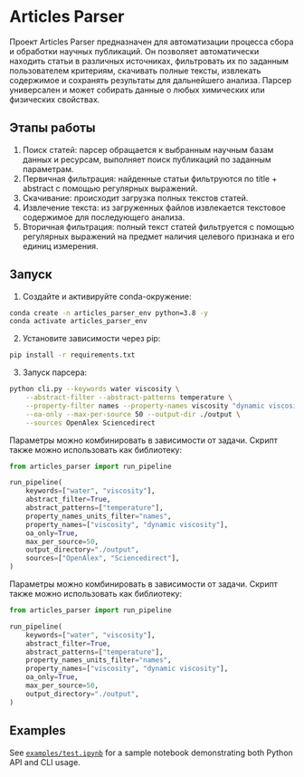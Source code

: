 # Articles Parser

Проект Articles Parser предназначен для автоматизации процесса сбора и обработки научных публикаций. Он позволяет автоматически находить статьи в различных источниках, фильтровать их по заданным пользователем критериям, скачивать полные тексты, извлекать содержимое и сохранять результаты для дальнейшего анализа. Парсер универсален и может собирать данные о любых химических или физических свойствах.

## Этапы работы

1. Поиск статей: парсер обращается к выбранным научным базам данных и ресурсам, выполняет поиск публикаций по заданным параметрам.
2. Первичная фильтрация: найденные статьи фильтруются по title + abstract с помощью регулярных выражений.
3. Скачивание: происходит загрузка полных текстов статей.
4. Извлечение текста: из загруженных файлов извлекается текстовое содержимое для последующего анализа.
5. Вторичная фильтрация: полный текст статей фильтруется с помощью регулярных выражений на предмет наличия целевого признака и его единиц измерения.


## Запуск

1. Создайте и активируйте conda-окружение:

```bash
conda create -n articles_parser_env python=3.8 -y
conda activate articles_parser_env
```


2. Установите зависимости через pip:

```bash
pip install -r requirements.txt
```

3. Запуск парсера:

```bash
python cli.py --keywords water viscosity \
    --abstract-filter --abstract-patterns temperature \
    --property-filter names --property-names viscosity "dynamic viscosity" \
    --oa-only --max-per-source 50 --output-dir ./output \
    --sources OpenAlex Sciencedirect

```

Параметры можно комбинировать в зависимости от задачи. Скрипт также можно
использовать как библиотеку:

```python
from articles_parser import run_pipeline

run_pipeline(
    keywords=["water", "viscosity"],
    abstract_filter=True,
    abstract_patterns=["temperature"],
    property_names_units_filter="names",
    property_names=["viscosity", "dynamic viscosity"],
    oa_only=True,
    max_per_source=50,
    output_directory="./output",
    sources=["OpenAlex", "Sciencedirect"],
)
```

Параметры можно комбинировать в зависимости от задачи. Скрипт также можно
использовать как библиотеку:

```python
from articles_parser import run_pipeline

run_pipeline(
    keywords=["water", "viscosity"],
    abstract_filter=True,
    abstract_patterns=["temperature"],
    property_names_units_filter="names",
    property_names=["viscosity", "dynamic viscosity"],
    oa_only=True,
    max_per_source=50,
    output_directory="./output",
)
```


## Examples

See [`examples/test.ipynb`](examples/test.ipynb) for a sample notebook demonstrating both Python API and CLI usage.
